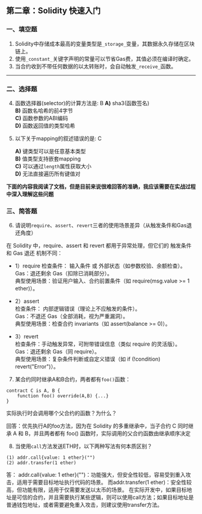 ## 第二章：Solidity 快速入门

### 一、填空题

1. Solidity中存储成本最高的变量类型是`_storage_`变量，其数据永久存储在区块链上。  
2. 使用`_constant_`关键字声明的常量可以节省Gas费，其值必须在编译时确定。  
4. 当合约收到不带任何数据的以太转账时，会自动触发`_receive_`函数。  

---

### 二、选择题

4. 函数选择器(selector)的计算方法是: B
   **A)** sha3(函数签名)  
   **B)** 函数名哈希的前4字节  
   **C)** 函数参数的ABI编码  
   **D)** 函数返回值的类型哈希  

5. 以下关于mapping的叙述错误的是: C

   **A)** 键类型可以是任意基本类型  
   **B)** 值类型支持嵌套mapping  
   **C)** 可以通过`length`属性获取大小  
   **D)** 无法直接遍历所有键值对  

**下面的内容我阅读了文档，但是目前来说很难回答的准确，我应该需要在实战过程中深入理解这些问题**

### 三、简答题

6. 请说明`require`、`assert`、`revert`三者的使用场景差异（从触发条件和Gas退还角度）

在 Solidity 中，require、assert 和 revert 都用于异常处理，但它们的 触发条件 和 Gas 退还 机制不同：

- 1）require	
检查条件： 输入条件 或 外部状态（如参数校验、余额检查）。	
Gas：退还剩余 Gas（扣除已消耗部分）。	
典型使用场景：验证用户输入、合约前置条件（如 require(msg.value >= 1 ether)）。

- 2）assert	
检查条件： 内部逻辑错误（理论上不应触发的条件）。	
Gas：不退还 Gas（全部消耗，视为严重漏洞）。	
典型使用场景：检查合约 invariants（如 assert(balance >= 0)）。

- 3）revert	
检查条件：手动触发异常，可附带错误信息（类似 require 的灵活版）。	
Gas：退还剩余 Gas（同 require）。	
典型使用场景：复杂条件判断或自定义错误（如 if (!condition) revert("Error")）。


7. 某合约同时继承A和B合约，两者都有`foo()`函数：

```solidity
contract C is A, B {
    function foo() override(A,B) {...}
}
```
实际执行时会调用哪个父合约的函数？为什么？

回答：优先执行A的foo方法，因为在 Solidity 的多重继承中，当子合约 C 同时继承 A 和 B，并且两者都有 foo() 函数时，实际调用的父合约函数由继承顺序决定


8. 当使用`call`方法发送ETH时，以下两种写法有何本质区别？

```solidity
(1) addr.call{value: 1 ether}("")
(2) addr.transfer(1 ether)
```

答：
addr.call{value: 1 ether}("")：功能强大，但安全性较低，容易受到重入攻击，适用于需要目标地址执行代码的场景。
而addr.transfer(1 ether)：安全性较高，但功能有限，适用于仅需要发送以太币的场景。
在实际开发中，如果目标地址是可信的合约，并且需要执行某些逻辑，则可以使用call方法；如果目标地址是普通钱包地址，或者需要避免重入攻击，则建议使用transfer方法。
